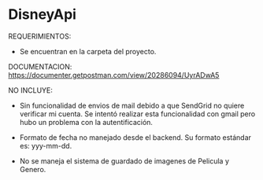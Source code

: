 # DisneyApi


REQUERIMIENTOS:
- Se encuentran en la carpeta del proyecto.



DOCUMENTACION:
https://documenter.getpostman.com/view/20286094/UyrADwA5



NO INCLUYE:

- Sin funcionalidad de envios de mail debido a que SendGrid no quiere verificar mi cuenta.
  Se intentó realizar esta funcionalidad con gmail pero hubo un problema con la autentificación.

- Formato de fecha no manejado desde el backend. Su formato estándar es: yyy-mm-dd.

- No se maneja el sistema de guardado de imagenes de Pelicula y Genero.
